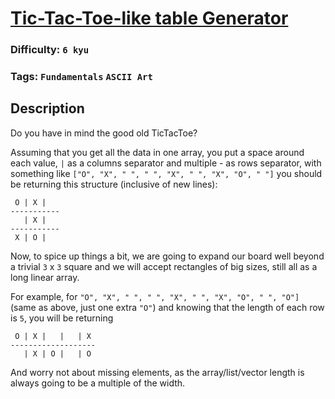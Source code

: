 # [Tic-Tac-Toe-like table Generator](https://www.codewars.com/kata/5b817c2a0ce070ace8002be0)

### Difficulty: `6 kyu`

### Tags: `Fundamentals` `ASCII Art`

## Description

Do you have in mind the good old TicTacToe?

Assuming that you get all the data in one array, you put a space around each value, `|` as a columns separator and multiple - as rows separator, with something like `["O", "X", " ", " ", "X", " ", "X", "O", " "]` you should be returning this structure (inclusive of new lines):

```
 O | X |   
-----------
   | X |   
-----------
 X | O |  
```

Now, to spice up things a bit, we are going to expand our board well beyond a trivial `3` x `3` square and we will accept rectangles of big sizes, still all as a long linear array.

For example, for `"O", "X", " ", " ", "X", " ", "X", "O", " ", "O"] `(same as above, just one extra `"O"`) and knowing that the length of each row is `5`, you will be returning

```
 O | X |   |   | X 
-------------------
   | X | O |   | O 
```

And worry not about missing elements, as the array/list/vector length is always going to be a multiple of the width.